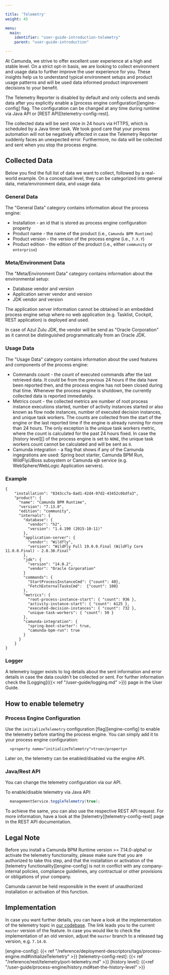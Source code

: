 ```yaml
---

title: 'Telemetry'
weight: 45

menu:
  main:
    identifier: "user-guide-introduction-telemetry"
    parent: "user-guide-introduction"

---
```



At Camunda, we strive to offer excellent user experience at a high and stable level. On a strict opt-in basis, we are looking to collect environment and usage data to further improve the user experience for you. These insights help us to understand typical environment setups and product usage patterns and will be used data informed product improvement decisions to your benefit.

The Telemetry Reporter is disabled by default and only collects and sends data after you explicitly enable a [process engine configuration][engine-config] flag. The configuration can be changed at any time during runtime via Java API or [REST API][telemetry-config-rest].

The collected data will be sent once in 24 hours via HTTPS, which is scheduled by a Java timer task. We took good care that your process automation will not be negatively affected in case the Telemetry Reporter suddenly faces an unexpected error. Furthermore, no data will be collected and sent when you stop the process engine.

## Collected Data

Below you find the full list of data we want to collect, followed by a real-world example. On a conceptual level, they can be categorized into general data, meta/environment data, and usage data.
### General Data

The "General Data" category contains information about the process engine:

* Installation - an id that is stored as process engine configuration property
* Product name - the name of the product (i.e., `Camunda BPM Runtime`)
* Product version - the version of the process engine (i.e., `7.X.Y`)
* Product edition - the edition of the product (i.e., either `community` or `enterprise`)

### Meta/Environment Data
The "Meta/Environment Data" category contains information about the environmental setup:

* Database vendor and version
* Application server vendor and version
* JDK vendor and version

The application server information cannot be obtained in an embedded process engine setup where no web application (e.g. Tasklist, Cockpit, REST application) is deployed and used.

In case of Azul Zulu JDK, the vendor will be send as "Oracle Corporation" as it cannot be distinguished programmatically from an Oracle JDK.


### Usage Data
The "Usage Data" category contains information about the used features and components of the process engine:

* Commands count - the count of executed commands after the last retrieved data. It could be from the previous 24 hours if the data have been reported then, and the process engine has not been closed during that time. Whenever the process engine is shutdown, the currently collected data is reported immediately.
* Metrics count - the collected metrics are number of root process instance executions started, number of activity instances started or also known as flow node instances, number of executed decision instances, and unique task workers.
The counts are collected from the start of the engine or the last reported time if the engine is already running for more than 24 hours.
The only exception is the unique task workers metric, where the count is calculated for the past 24 hours fixed.
In case the [history level][] of the process engine is set to `NONE`, the unique task workers count cannot be calculated and will be sent as `0`.
* Camunda integration - a flag that shows if any of the Camunda ingegrations are used: Spring boot starter, Camunda BPM Run, WildFly/JBoss subsystem or Camunda ejb service (e.g. WebSphere/WebLogic Application servers).

### Example

```
{
    "installation": "8343cc7a-8ad1-42d4-97d2-43452c0bdfa3",
    "product": {
      "name": "Camunda BPM Runtime",
      "version": "7.13.0",
      "edition": "community",
      "internals": {
        "database": {  
          "vendor": "h2",
          "version": "1.4.190 (2015-10-11)"
        },
        "application-server": {
          "vendor": "Wildfly",
          "version": "WildFly Full 19.0.0.Final (WildFly Core 11.0.0.Final) - 2.0.30.Final"
        },
        "jdk": {
          "version": "14.0.2",
          "vendor": "Oracle Corporation"
        }
        "commands": {
          "StartProcessInstanceCmd": {"count": 40},
          "FetchExternalTasksCmd":  {"count": 100}
        },
        "metrics": {
          "root-process-instance-start": { "count": 936 },
          "activity-instance-start": { "count": 6125 },
          "executed-decision-instances": { "count": 732 },
          "unique-task-workers": { "count": 50 }
        },
        "camunda-integration": {
          "spring-boot-starter": true,
          "camunda-bpm-run": true
        }
      }
    }
}
```

### Logger

A telemetry logger exists to log details about the sent information and error details in case the data couldn't be collected or sent. For further information check the [Logging]({{< ref "/user-guide/logging.md" >}}) page in the User Guide.


## How to enable telemetry

### Process Engine Configuration

Use the `initializeTelemetry` configuration [flag][engine-config] to enable the telemetry before starting the process engine. You can simply add it to your process engine configuration:

```
  <property name="initializeTelemetry">true</property>
```

Later on, the telemetry can be enabled/disabled via the engine API.

### Java/Rest API

You can change the telemetry configuration via our API.

To enable/disable telemetry via Java API:

```java
  managementService.toggleTelemetry(true);
```

To achieve the same, you can also use the respective REST API request. For more information, have a look at the [telemetry][telemetry-config-rest] page in the REST API documentation.

## Legal Note

Before you install a Camunda BPM Runtime version >= 7.14.0-alpha1 or activate the telemetry functionality, please make sure that you are authorized to take this step, and that the installation or activation of the [telemetry functionality][engine-config] is not in conflict with any company-internal policies, compliance guidelines, any contractual or other provisions or obligations of your company.

Camunda cannot be held responsible in the event of unauthorized installation or activation of this function.

## Implementation 

In case you want further details, you can have a look at the implementation of the telemetry topic in [our codebase](https://github.com/camunda/camunda-bpm-platform/blob/master/engine/src/main/java/org/camunda/bpm/engine/impl/telemetry/reporter/TelemetrySendingTask.java). The link leads you to the current `master` version of the feature. In case you would like to check the implementation of an old version, adjust the `master` branch to a released tag version, e.g. `7.14.0`.

[engine-config]: {{< ref "/reference/deployment-descriptors/tags/process-engine.md#initializeTelemetry" >}}
[telemetry-config-rest]: {{< ref "/reference/rest/telemetry/port-telemetry.md" >}}
[history level]: {{<ref "/user-guide/process-engine/history.md#set-the-history-level" >}}
